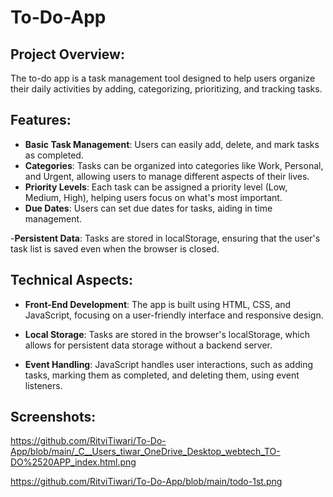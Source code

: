 # To-Do-App
## Project Overview: 
The to-do app is a task management tool designed to help users organize their daily activities by adding, categorizing, prioritizing, and tracking tasks.

## Features:

- **Basic Task Management**: Users can easily add, delete, and mark tasks as completed.
- **Categories**: Tasks can be organized into categories like Work, Personal, and Urgent, allowing users to manage different aspects of their lives.
- **Priority Levels**: Each task can be assigned a priority level (Low, Medium, High), helping users focus on what's most important.
- **Due Dates**: Users can set due dates for tasks, aiding in time management.

  
-**Persistent Data**: Tasks are stored in localStorage, ensuring that the user's task list is saved even when the browser is closed.

## Technical Aspects:
- **Front-End Development**: The app is built using HTML, CSS, and JavaScript, focusing on a user-friendly interface and responsive design.

- **Local Storage**: Tasks are stored in the browser's localStorage, which allows for persistent data storage without a backend server.

- **Event Handling**: JavaScript handles user interactions, such as adding tasks, marking them as completed, and deleting them, using event listeners.

## Screenshots:
https://github.com/RitviTiwari/To-Do-App/blob/main/_C__Users_tiwar_OneDrive_Desktop_webtech_TO-DO%2520APP_index.html.png

https://github.com/RitviTiwari/To-Do-App/blob/main/todo-1st.png

